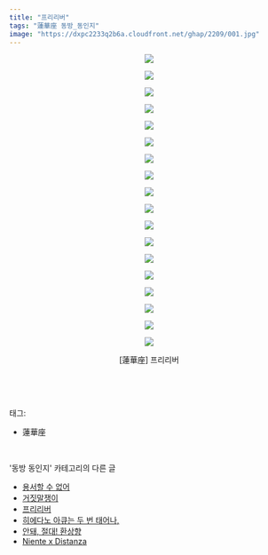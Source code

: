 ```yaml
---
title: "프리리버"
tags: "蓮華座 동방_동인지"
image: "https://dxpc2233q2b6a.cloudfront.net/ghap/2209/001.jpg"
---
```

<div class="article">
<p style="text-align: center; clear: none; float: none;"><img src="{{ site.imgserver3 }}/ghap/2209/001.jpg"/></p>
<p style="text-align: center; clear: none; float: none;"><img src="{{ site.imgserver3 }}/ghap/2209/002.jpg"/></p>
<p style="text-align: center; clear: none; float: none;"><img src="{{ site.imgserver3 }}/ghap/2209/003.jpg"/></p>
<p style="text-align: center; clear: none; float: none;"><img src="{{ site.imgserver3 }}/ghap/2209/004.jpg"/></p>
<p style="text-align: center; clear: none; float: none;"><img src="{{ site.imgserver3 }}/ghap/2209/005.jpg"/></p>
<p style="text-align: center; clear: none; float: none;"><img src="{{ site.imgserver3 }}/ghap/2209/006.jpg"/></p>
<p style="text-align: center; clear: none; float: none;"><img src="{{ site.imgserver3 }}/ghap/2209/007.jpg"/></p>
<p style="text-align: center; clear: none; float: none;"><img src="{{ site.imgserver3 }}/ghap/2209/008.jpg"/></p>
<p style="text-align: center; clear: none; float: none;"><img src="{{ site.imgserver3 }}/ghap/2209/009.jpg"/></p>
<p style="text-align: center; clear: none; float: none;"><img src="{{ site.imgserver3 }}/ghap/2209/010.jpg"/></p>
<p style="text-align: center; clear: none; float: none;"><img src="{{ site.imgserver3 }}/ghap/2209/011.jpg"/></p>
<p style="text-align: center; clear: none; float: none;"><img src="{{ site.imgserver3 }}/ghap/2209/012.jpg"/></p>
<p style="text-align: center; clear: none; float: none;"><img src="{{ site.imgserver3 }}/ghap/2209/013.jpg"/></p>
<p style="text-align: center; clear: none; float: none;"><img src="{{ site.imgserver3 }}/ghap/2209/014.jpg"/></p>
<p style="text-align: center; clear: none; float: none;"><img src="{{ site.imgserver3 }}/ghap/2209/015.jpg"/></p>
<p style="text-align: center; clear: none; float: none;"><img src="{{ site.imgserver3 }}/ghap/2209/016.jpg"/></p>
<p style="text-align: center; clear: none; float: none;"><img src="{{ site.imgserver3 }}/ghap/2209/017.jpg"/></p>
<p style="text-align: center; clear: none; float: none;"><img src="{{ site.imgserver3 }}/ghap/2209/018.jpg"/></p>
<p style="text-align: center; clear: none; float: none;">[蓮華座] 프리리버</p>
<p><br/></p>
</div><br/>
<div class="tagTrail">
<p>태그: </p>
<ul>
<li>蓮華座</li>
</ul>
</div><br/>
<div class="another">
<p>'동방 동인지' 카테고리의 다른 글</p>
<ul>
<li><a href="/ghap_2212">용서할 수 없어</a></li>
<li><a href="/ghap_2211">거짓말쟁이</a></li>
<li><a href="/ghap_2209">프리리버</a></li>
<li><a href="/ghap_2208">히에다노 아큐는 두 번 태어나,</a></li>
<li><a href="/ghap_2207">안돼, 절대! 환상향</a></li>
<li><a href="/ghap_2205">Niente x Distanza</a></li>
</ul>
</div><br/>
<div class="cb_module cb_fluid">
<div class="cb_wrt cb_profile">
</div><!-- commentList close -->
</div><br/>
